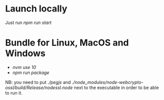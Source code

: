 # Launch locally

Just run *npm run start*

# Bundle for Linux, MacOS and Windows

- *nvm use 10*
- *npm run package*

NB: you need to put *./pegjs* and *./node_modules/node-webcrypto-ossl/build/Release/nodessl.node* next to the executable in order to be able to run it. 
